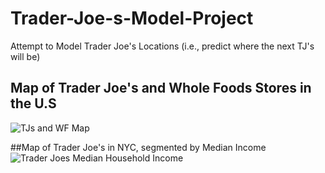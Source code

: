 # Trader-Joe-s-Model-Project
Attempt to Model Trader Joe's Locations (i.e., predict where the next TJ's will be)

## Map of Trader Joe's and Whole Foods Stores in the U.S
![TJs and WF Map](https://user-images.githubusercontent.com/33380363/57585926-7b21d800-74bc-11e9-9ea3-e9c949d2c34b.png)


##Map of Trader Joe's in NYC, segmented by Median Income
![Trader Joes Median Household Income](https://user-images.githubusercontent.com/33380363/59810595-0704fc00-92d4-11e9-9b98-befb5ddb8ac5.png)


